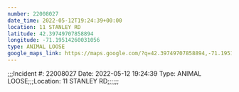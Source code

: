 ```yaml
---
number: 22008027
date_time: 2022-05-12T19:24:39+00:00
location: 11 STANLEY RD
latitude: 42.39749707858894
longitude: -71.19514260031056
type: ANIMAL LOOSE
google_maps_link: https://maps.google.com/?q=42.39749707858894,-71.19514260031056
---
```


;;;Incident #: 22008027  Date: 2022-05-12 19:24:39   Type: ANIMAL LOOSE;;;Location: 11 STANLEY RD;;;;;;
